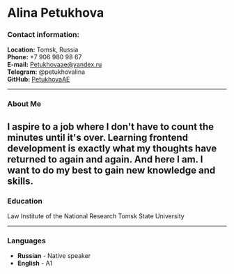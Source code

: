 # Alina Petukhova

### Contact information:
**Location:** Tomsk, Russia  
**Phone:** +7 906 980 98 67  
**E-mail:** Petukhovaae@yandex.ru  
**Telegram:** @petukhovalina  
**GitHub:** [PetukhovaAE](https://github.com/PetukhovaAE)
___
### About Me
I aspire to a job where I don't have to count the minutes until it's over.
Learning frontend development is exactly what my thoughts have returned to again and again.
And here I am.
I want to do my best to gain new knowledge and skills.
---
### Education
Law Institute of the National Research Tomsk State University

---
### Languages
* **Russian** - Native speaker
* **English** - A1